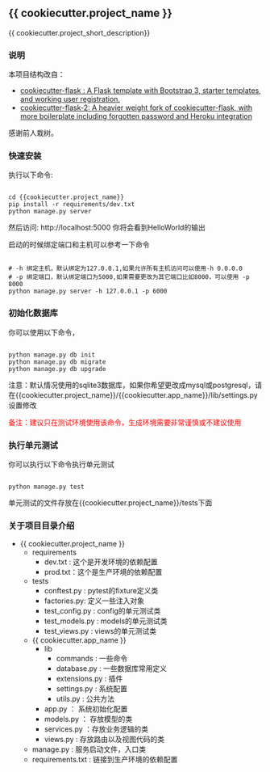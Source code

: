 ## {{ cookiecutter.project_name }}

{{ cookiecutter.project_short_description}}



### 说明

本项目结构改自：

* [cookiecutter-flask : A Flask template with Bootstrap 3, starter templates, and working user registration.](https://github.com/sloria/cookiecutter-flask)
* [cookiecutter-flask-2: A heavier weight fork of cookiecutter-flask, with more boilerplate including forgotten password and Heroku integration](https://github.com/wdm0006/cookiecutter-flask)

感谢前人栽树。



### 快速安装

执行以下命令:

```

cd {{cookiecutter.project_name}}
pip install -r requirements/dev.txt
python manage.py server

```

然后访问: http://localhost:5000 你将会看到HelloWorld的输出



启动的时候绑定端口和主机可以参考一下命令

```

# -h 绑定主机，默认绑定为127.0.0.1,如果允许所有主机访问可以使用-h 0.0.0.0
# -p 绑定端口，默认绑定端口为5000,如果需要更改为其它端口比如8000，可以使用 -p 8000
python manage.py server -h 127.0.0.1 -p 6000

```

### 初始化数据库

你可以使用以下命令，

```

python manage.py db init
python manage.py db migrate
python manage.py db upgrade

```

注意：默认情况使用的sqlite3数据库，如果你希望更改成mysql或postgresql，请在{{cookiecutter.project_name}}/{{cookiecutter.app_name}}/lib/settings.py设置修改



<font color='red'>备注：建议只在测试环境使用该命令，生成环境需要非常谨慎或不建议使用</font>



### 执行单元测试

你可以执行以下命令执行单元测试

```

python manage.py test

```



单元测试的文件存放在{{cookiecutter.project_name}}/tests下面



### 关于项目目录介绍

* {{ cookiecutter.project_name }}
  * requirements
    * dev.txt : 这个是开发环境的依赖配置
    * prod.txt：这个是生产环境的依赖配置
  * tests
    * conftest.py : pytest的fixture定义类
    * factories.py: 定义一些注入对象
    * test_config.py : config的单元测试类
    * test_models.py : models的单元测试类
    * test_views.py : views的单元测试类
  * {{ cookiecutter.app_name }}
    * lib
      * commands : 一些命令
      * database.py : 一些数据库常用定义
      * extensions.py : 插件
      * settings.py : 系统配置
      * utils.py : 公共方法
    * app.py ： 系统初始化配置
    * models.py ： 存放模型的类
    * services.py ：存放业务逻辑的类
    * views.py : 存放路由以及视图代码的类
  * manage.py : 服务启动文件，入口类
  * requirements.txt : 链接到生产环境的依赖配置



